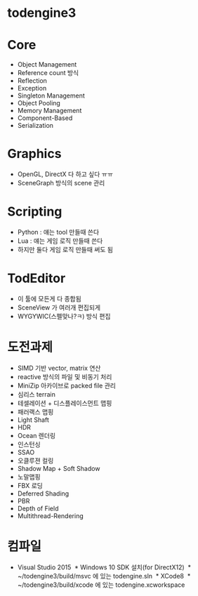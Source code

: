 # todengine3

# Core
 * Object Management
 * Reference count 방식 
 * Reflection
 * Exception
 * Singleton Management
 * Object Pooling
 * Memory Management
 * Component-Based 
 * Serialization
 
# Graphics
 * OpenGL, DirectX 다 하고 싶다 ㅠㅠ
 * SceneGraph 방식의 scene 관리

# Scripting
 * Python : 얘는 tool 만들때 쓴다
 * Lua : 얘는 게임 로직 만들때 쓴다
 * 하지만 둘다 게임 로직 만들때 써도 됨
 
# TodEditor
 * 이 툴에 모든게 다 종합됨
 * SceneView 가 여러개 편집되게
 * WYGYWIC(스펠맞나?ㅋ) 방식 편집
 
# 도전과제
 * SIMD 기반 vector, matrix 연산
 * reactive 방식의 파일 및 비동기 처리
 * MiniZip 아카이브로 packed file 관리
 * 심리스 terrain
 * 테셀레이션 + 디스플레이스먼트 맵핑
 * 패러랙스 맵핑
 * Light Shaft
 * HDR
 * Ocean 렌더링
 * 인스턴싱
 * SSAO
 * 오클루젼 컬링
 * Shadow Map + Soft Shadow
 * 노말맵핑
 * FBX 로딩
 * Deferred Shading
 * PBR
 * Depth of Field
 * Multithread-Rendering
 
 # 컴파일
  * Visual Studio 2015
  * Windows 10 SDK 설치(for DirectX12)
  * ~/todengine3/build/msvc 에 있는 todengine.sln
  * XCode8
  * ~/todengine3/build/xcode 에 있는 todengine.xcworkspace

 
